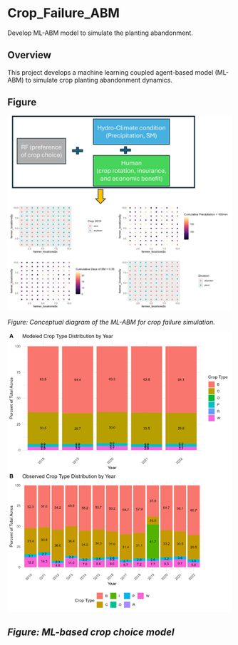 # Crop_Failure_ABM

Develop ML-ABM model to simulate the planting abandonment.

## Overview

This project develops a machine learning coupled agent-based model (ML-ABM) to simulate crop planting abandonment dynamics.

## Figure

![Model Diagram](figures/ML_ABM.jpg)

*Figure: Conceptual diagram of the ML-ABM for crop failure simulation.*


![Random forest model prediction](figures/rf.jpg)

*Figure: ML-based crop choice model*
---

